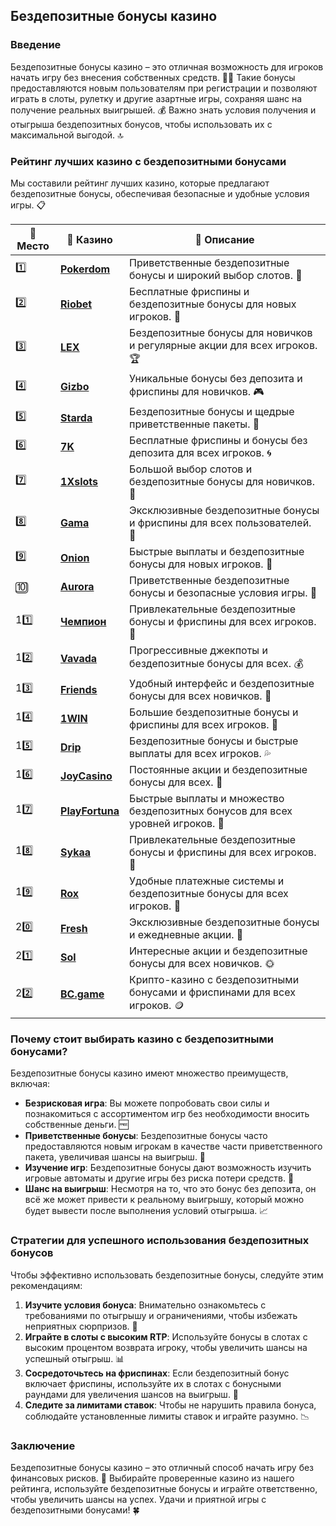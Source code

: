## Бездепозитные бонусы казино

### Введение
Бездепозитные бонусы казино – это отличная возможность для игроков начать игру без внесения собственных средств. 🎰🆓 Такие бонусы предоставляются новым пользователям при регистрации и позволяют играть в слоты, рулетку и другие азартные игры, сохраняя шанс на получение реальных выигрышей. 💰 Важно знать условия получения и отыгрыша бездепозитных бонусов, чтобы использовать их с максимальной выгодой. 🔝

### Рейтинг лучших казино с бездепозитными бонусами
Мы составили рейтинг лучших казино, которые предлагают бездепозитные бонусы, обеспечивая безопасные и удобные условия игры. 📋

| 🥇 **Место** | 🎰 **Казино** | 💬 **Описание** |
|-------------|-------------|----------------|
| 1️⃣ | [**Pokerdom**](https://brandplay.link/4k77v2yx) | Приветственные бездепозитные бонусы и широкий выбор слотов. 🎁 |
| 2️⃣ | [**Riobet**](https://brandplay.link/7xBLTPyj) | Бесплатные фриспины и бездепозитные бонусы для новых игроков. 🤑 |
| 3️⃣ | [**LEX**](https://brandplay.link/zW4hdDFV) | Бездепозитные бонусы для новичков и регулярные акции для всех игроков. 🏆 |
| 4️⃣ | [**Gizbo**](https://brandplay.link/bprXw4YV) | Уникальные бонусы без депозита и фриспины для новичков. 🎮 |
| 5️⃣ | [**Starda**](https://brandplay.link/fB7xwRFL) | Бездепозитные бонусы и щедрые приветственные пакеты. 🌟 |
| 6️⃣ | [**7K**](https://brandplay.link/BvQyFShp) | Бесплатные фриспины и бонусы без депозита для всех игроков. 🌀 |
| 7️⃣ | [**1Xslots**](https://brandplay.link/hSB1khtr) | Большой выбор слотов и бездепозитные бонусы для новичков. 🎰 |
| 8️⃣ | [**Gama**](https://brandplay.link/j6NMKsDz) | Эксклюзивные бездепозитные бонусы и фриспины для всех пользователей. 🧩 |
| 9️⃣ | [**Onion**](https://brandplay.link/zBGRVpQ9) | Быстрые выплаты и бездепозитные бонусы для новых игроков. 💎 |
| 🔟 | [**Aurora**](https://10trafic-stat2.com/click/668546556bcc6313411604bd/6766/13032/subaccount) | Приветственные бездепозитные бонусы и безопасные условия игры. 🚀 |
| 11️⃣ | [**Чемпион**](https://temon-gter.cfd/go/lRq?p80412p304504pcc44t17455) | Привлекательные бездепозитные бонусы и фриспины для всех игроков. 🥇 |
| 12️⃣ | [**Vavada**](https://vavadapartner.pro/?promo=ea5c9275-6854-4505-94fc-95ab18221945-linkb2) | Прогрессивные джекпоты и бездепозитные бонусы для всех. 💰 |
| 13️⃣ | [**Friends**](https://gofriends.run/linkb2) | Удобный интерфейс и бездепозитные бонусы для всех новичков. 👯 |
| 14️⃣ | [**1WIN**](https://brandplay.link/smXVpBbG) | Большие бездепозитные бонусы и фриспины для всех игроков. 🎲 |
| 15️⃣ | [**Drip**](https://drp-ircp01.com/c07e6a3db) | Бездепозитные бонусы и быстрые выплаты для всех игроков. 💦 |
| 16️⃣ | [**JoyCasino**](https://rpc30.call2me.pro/?/ru/registration?apkpop=0&partner=p24970p3291217pc98f) | Постоянные акции и бездепозитные бонусы для всех. 🎉 |
| 17️⃣ | [**PlayFortuna**](https://fortunapromo.net/alt/playfortuna/registration?0dc4a9362a71feb7e3f165fb8e766f70) | Быстрые выплаты и множество бездепозитных бонусов для всех уровней игроков. 💎 |
| 18️⃣ | [**Sykaa**](https://s-two-way.com/?source=linkb2&pid=30697) | Привлекательные бездепозитные бонусы и фриспины для всех игроков. 🌈 |
| 19️⃣ | [**Rox**](https://rox-pvwfpjgcxe.com/cb1ee18a5) | Удобные платежные системы и бездепозитные бонусы для всех игроков. 💸 |
| 20️⃣ | [**Fresh**](https://fresh-eumwkxwao.com/c3f7b485d) | Эксклюзивные бездепозитные бонусы и ежедневные акции. 🥑 |
| 21️⃣ | [**Sol**](https://sol-mmtdzfbaco.com/cb2415bca) | Интересные акции и бездепозитные бонусы для всех новичков. 🌞 |
| 22️⃣ | [**BC.game**](https://partnerbcgame.com/dcc53d441) | Крипто-казино с бездепозитными бонусами и фриспинами для всех игроков. 🪙 |

### Почему стоит выбирать казино с бездепозитными бонусами?
Бездепозитные бонусы казино имеют множество преимуществ, включая:

- **Безрисковая игра**: Вы можете попробовать свои силы и познакомиться с ассортиментом игр без необходимости вносить собственные деньги. 🆓
- **Приветственные бонусы**: Бездепозитные бонусы часто предоставляются новым игрокам в качестве части приветственного пакета, увеличивая шансы на выигрыш. 🎁
- **Изучение игр**: Бездепозитные бонусы дают возможность изучить игровые автоматы и другие игры без риска потери средств. 🔄
- **Шанс на выигрыш**: Несмотря на то, что это бонус без депозита, он всё же может привести к реальному выигрышу, который можно будет вывести после выполнения условий отыгрыша. 📈

### Стратегии для успешного использования бездепозитных бонусов
Чтобы эффективно использовать бездепозитные бонусы, следуйте этим рекомендациям:

1. **Изучите условия бонуса**: Внимательно ознакомьтесь с требованиями по отыгрышу и ограничениями, чтобы избежать неприятных сюрпризов. 📜
2. **Играйте в слоты с высоким RTP**: Используйте бонусы в слотах с высоким процентом возврата игроку, чтобы увеличить шансы на успешный отыгрыш. 📊
3. **Сосредоточьтесь на фриспинах**: Если бездепозитный бонус включает фриспины, используйте их в слотах с бонусными раундами для увеличения шансов на выигрыш. 🎰
4. **Следите за лимитами ставок**: Чтобы не нарушить правила бонуса, соблюдайте установленные лимиты ставок и играйте разумно. 📉

### Заключение
Бездепозитные бонусы казино – это отличный способ начать игру без финансовых рисков. 💸 Выбирайте проверенные казино из нашего рейтинга, используйте бездепозитные бонусы и играйте ответственно, чтобы увеличить шансы на успех. Удачи и приятной игры с бездепозитными бонусами! 🍀
